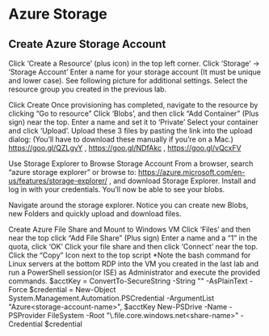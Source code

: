 # Azure Storage

## Create Azure Storage Account 
Click ‘Create a Resource’ (plus icon) in the top left corner.
Click ‘Storage’ → ‘Storage Account’
Enter a name for your storage account (It must be unique and lower case). See following picture for additional settings. Select the resource group you created in the previous lab. 

Click Create
Once provisioning has completed, navigate to the resource by clicking “Go to resource”
Click ‘Blobs’, and then click “Add Container” (Plus sign) near the top. Enter a name and set it to ‘Private’
Select your container and click ‘Upload’. Upload these 3 files by pasting the link into the upload dialog: (You’ll have to download these manually if you’re on a Mac.)
https://goo.gl/QZLgyY , https://goo.gl/NDfAkc , https://goo.gl/vQcxFV

Use Storage Explorer to Browse Storage Account
From a browser, search “azure storage explorer” or browse to: https://azure.microsoft.com/en-us/features/storage-explorer/ , and download Storage Explorer.
Install and log in with your credentials. You’ll now be able to see your blobs.




Navigate around the storage explorer. Notice you can create new Blobs, new Folders and quickly upload and download files.

Create Azure File Share and Mount to Windows VM
Click ‘Files’ and then near the top click “Add File Share” (Plus sign)
Enter a name and a “1” in the quota, click ‘OK’
Click your file share and then click ‘Connect’ near the top.
Click the “Copy” Icon next to the top script 
*Note the bash command for Linux servers at the bottom
RDP into the VM you created in the last lab and run a PowerShell session(or ISE) as Administrator and execute the provided commands.
$acctKey = ConvertTo-SecureString -String "<storage-account-key>" -AsPlainText -Force
$credential = New-Object System.Management.Automation.PSCredential -ArgumentList "Azure\<storage-account-name>", $acctKey
New-PSDrive -Name <desired-drive-letter> -PSProvider FileSystem -Root "\\<storage-account-name>.file.core.windows.net\<share-name>" -Credential $credential